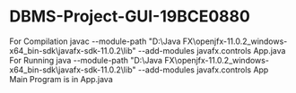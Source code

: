 # DBMS-Project-GUI-19BCE0880<br>
For Compilation javac --module-path "D:\Java FX\openjfx-11.0.2_windows-x64_bin-sdk\javafx-sdk-11.0.2\lib" --add-modules javafx.controls App.java<br>
For Running  java --module-path "D:\Java FX\openjfx-11.0.2_windows-x64_bin-sdk\javafx-sdk-11.0.2\lib" --add-modules javafx.controls App<br>
Main Program is in App.java
